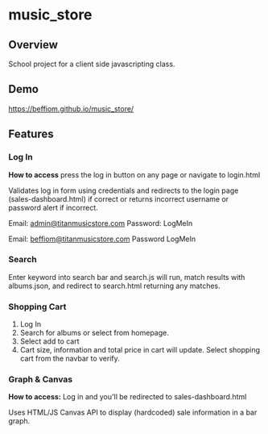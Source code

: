 # music_store

## Overview
School project for a client side javascripting class. 

## Demo
https://beffiom.github.io/music_store/

## Features
### Log In
**How to access** press the log in button on any page or navigate to login.html

Validates log in form using credentials and redirects to the login page (sales-dashboard.html) if correct or returns incorrect username or password alert if incorrect.

Email: admin@titanmusicstore.com
Password: LogMeIn

Email: beffiom@titanmusicstore.com
Password LogMeIn

### Search
Enter keyword into search bar and search.js will run, match results with albums.json, and redirect to search.html returning any matches.

### Shopping Cart
1. Log In
2. Search for albums or select from homepage.
3. Select add to cart
4. Cart size, information and total price in cart will update. Select shopping cart from the navbar to verify.

### Graph & Canvas
**How to access:** Log in and you'll be redirected to sales-dashboard.html

Uses HTML/JS Canvas API to display (hardcoded) sale information in a bar graph.
